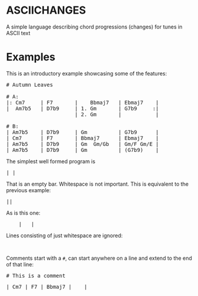 # ASCIICHANGES

A simple language describing chord progressions (changes) for tunes in ASCII text

# Examples

This is an introductory example showcasing some of the features:

<pre>
# Autumn Leaves

# A:
|: Cm7     | F7       |    Bbmaj7   | Ebmaj7    |
|  Am7b5   | D7b9     | 1. Gm       | G7b9     :|
                      | 2. Gm       |           |

# B:
| Am7b5    | D7b9     | Gm          | G7b9      |
| Cm7      | F7       | Bbmaj7      | Ebmaj7    |
| Am7b5    | D7b9     | Gm  Gm/Gb   | Gm/F Gm/E |
| Am7b5    | D7b9     | Gm          | (G7b9)    |
</pre>



The simplest well formed program is

<pre>| |</pre>

That is an empty bar. Whitespace is not important. This is equivalent to the previous example:

<pre>||</pre>

As is this one:

<pre>    |   |   </pre>

Lines consisting of just whitespace are ignored:

<pre>    </pre>

Comments start with a <code>#</code>, can start anywhere on a line and extend to the end of that line:

<pre># This is a comment</pre>

<pre>| Cm7 | F7 | Bbmaj7 |    |</pre>
